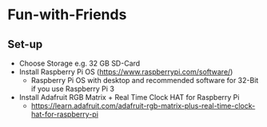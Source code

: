 # Fun-with-Friends

## Set-up
+ Choose Storage e.g. 32 GB SD-Card
+ Install Raspberry Pi OS (https://www.raspberrypi.com/software/)
  + Raspberry Pi OS with desktop and recommended software for 32-Bit if you use Raspberry Pi 3
+ Install Adafruit RGB Matrix + Real Time Clock HAT for Raspberry Pi
  + https://learn.adafruit.com/adafruit-rgb-matrix-plus-real-time-clock-hat-for-raspberry-pi
